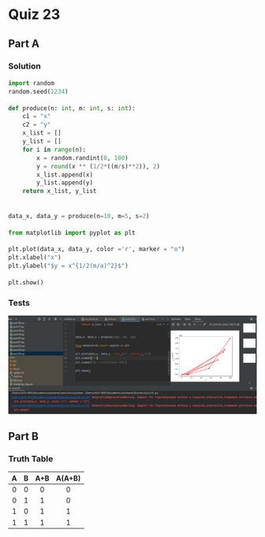 # Quiz 23
## Part A
### Solution
```.py
import random
random.seed(1234)

def produce(n: int, m: int, s: int):
    c1 = "x"
    c2 = "y"
    x_list = []
    y_list = []
    for i in range(n):
        x = random.randint(0, 100)
        y = round(x ** (1/2*((m/s)**2)), 2)
        x_list.append(x)
        y_list.append(y)
    return x_list, y_list


data_x, data_y = produce(n=10, m=5, s=2)

from matplotlib import pyplot as plt

plt.plot(data_x, data_y, color ='r', marker = "o")
plt.xlabel("x")
plt.ylabel("$y = x^{1/2(m/a)^2}$")

plt.show()
```
### Tests
![](https://github.com/thumulakaru/Unit-2--repo/blob/main/Quizzes/Quiz_023_Tests.png)
## Part B
### Truth Table

| A | B | A+B | A(A+B) |
|:-:|:-:|:---:|:------:|
| 0 | 0 |  0  |    0   |
| 0 | 1 |  1  |    0   |
| 1 | 0 |  1  |    1   |
| 1 | 1 |  1  |    1   |
